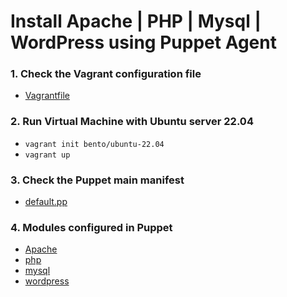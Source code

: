 # Install Apache | PHP | Mysql | WordPress using Puppet Agent

### 1. Check the Vagrant configuration file
   - [Vagrantfile](Vagrantfile)

### 2. Run Virtual Machine with Ubuntu server 22.04
   - `vagrant init bento/ubuntu-22.04`
   - `vagrant up`

### 3. Check the Puppet main manifest
   - [default.pp](manifests/default.pp)

### 4. Modules configured in Puppet
   - [Apache](modules/apache/manifests/init.pp)
   - [php](modules/php/manifests/init.pp)
   - [mysql](modules/mysql/manifests/init.pp)
   - [wordpress](modules/wordpress/manifests/init.pp)